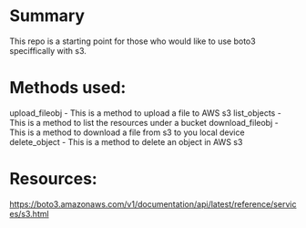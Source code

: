 # Summary
This repo is a starting point for those who would like to use boto3 speciffically with s3. 

# Methods used:
upload_fileobj - This is a method to upload a file to AWS s3
list_objects - This is a method to list the resources under a bucket
download_fileobj - This is a method to download a file from s3 to you local device 
delete_object - This is a method to delete an object in AWS s3 



# Resources:
https://boto3.amazonaws.com/v1/documentation/api/latest/reference/services/s3.html
